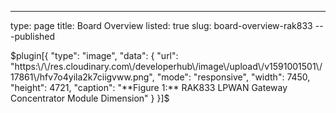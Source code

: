 ---
type: page
title: Board Overview
listed: true
slug: board-overview-rak833
---published

$plugin[{
    "type": "image",
    "data": {
        "url": "https:\/\/res.cloudinary.com\/developerhub\/image\/upload\/v1591001501\/17861\/hfv7o4yila2k7ciigvww.png",
        "mode": "responsive",
        "width": 7450,
        "height": 4721,
        "caption": "**Figure 1:** RAK833 LPWAN Gateway Concentrator Module Dimension"
    }
}]$

